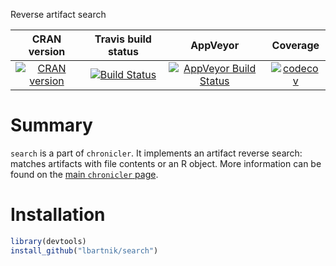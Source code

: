 Reverse artifact search

| CRAN version    | Travis build status   | AppVeyor | Coverage |
| :-------------: |:---------------------:|:--------:|:--------:|
| [![CRAN version](http://www.r-pkg.org/badges/version/search)](https://cran.r-project.org/package=search) | [![Build Status](https://travis-ci.org/lbartnik/search.svg?branch=master)](https://travis-ci.org/lbartnik/search) | [![AppVeyor Build Status](https://ci.appveyor.com/api/projects/status/github/lbartnik/search?branch=master&svg=true)](https://ci.appveyor.com/project/lbartnik/search) | [![codecov](https://codecov.io/gh/lbartnik/search/branch/master/graph/badge.svg)](https://codecov.io/gh/lbartnik/search)|

# Summary

`search` is a part of `chronicler`. It implements an artifact reverse
search: matches artifacts with file contents or an R object. More
information can be found on the
[main `chronicler` page](https://github.com/lbartnik/chronicler).


# Installation

```r
library(devtools)
install_github("lbartnik/search")
```
